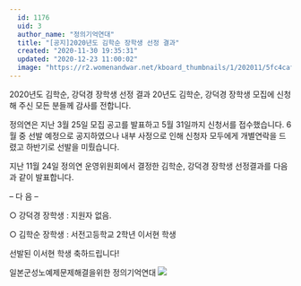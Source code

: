 ```yaml
---
  id: 1176
  uid: 3
  author_name: "정의기억연대"
  title: "[공지]2020년도 김학순 장학생 선정 결과"
  created: "2020-11-30 19:35:31"
  updated: "2020-12-23 11:00:02"
  image: "https://r2.womenandwar.net/kboard_thumbnails/1/202011/5fc4caf34b0d87144985.jpg"
---
```

2020년도 김학순, 강덕경 장학생 선정 결과 20년도 김학순, 강덕경 장학생 모집에 신청해 주신 모든 분들께 감사를 전합니다. 

정의연은 지난 3월 25일 모집 공고를 발표하고 5월 31일까지 신청서를 접수했습니다. 6월 중 선발 예정으로 공지하였으나 내부 사정으로 인해 신청자 모두에게 개별연락을 드렸고 하반기로 선발을 미뤘습니다. 

지난 11월 24일 정의연 운영위원회에서 결정한 김학순, 강덕경 장학생 선정결과를 다음과 같이 발표합니다. 

– 다 음 – 

○ 강덕경 장학생 : 지원자 없음. 

○ 김학순 장학생 : 서전고등학교 2학년 이서현 학생 

선발된 이서현 학생 축하드립니다! 

일본군성노예제문제해결을위한 정의기억연대 ![](https://r2.womenandwar.net/kboard_attached/1/202011/5fc4cb39170f54816068.jpg)